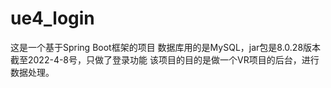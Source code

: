 # ue4_login
这是一个基于Spring Boot框架的项目
数据库用的是MySQL，jar包是8.0.28版本
截至2022-4-8号，只做了登录功能
该项目的目的是做一个VR项目的后台，进行数据处理。

